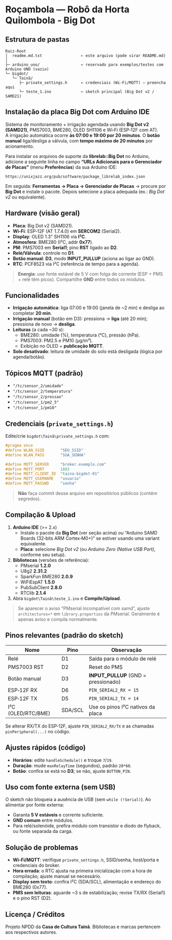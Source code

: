 # Roçambola — Robô da Horta Quilombola - Big Dot


## Estrutura de pastas

```
Raiz-Root
│  readme.md.txt                 ← este arquivo (pode virar README.md)
│
├─ arduino_uno/                  ← reservado para exemplos/testes com Arduino UNO (vazio)
└─ bigdot/
   └─ Tainã/
      ├─ private_settings.h      ← credenciais (Wi‑Fi/MQTT) – preencha aqui
      └─ teste_1.ino             ← sketch principal (Big Dot v2 / SAMD21)
```

## Instalação da placa **Big Dot** com Arduino IDE
Sistema de monitoramento + irrigação agendada usando **Big Dot v2 (SAMD21)**, PMS7003, BME280, OLED SH1106 e Wi‑Fi (ESP‑12F com AT).  
A irrigação automática ocorre **às 07:00 e 19:00 por 20 minutos**. O **botão manual** liga/desliga a válvula, com **tempo máximo de 20 minutos** por acionamento.

Para instalar os arquivos de suporte da **librelab::Big Dot** no Arduino, adicione a seguinte linha no campo **“URLs Adicionais para o Gerenciador de Placas”** (menu **Preferências**) da sua Arduino IDE:

```
https://unixjazz.org/pub/software/package_librelab_index.json
```

Em seguida: **Ferramentas → Placa → Gerenciador de Placas** → procure por **Big Dot** e instale o pacote. Depois selecione a placa adequada (ex.: *Big Dot v2* ou equivalente).

## Hardware (visão geral)

- **Placa**: Big Dot v2 (SAMD21).  
- **Wi‑Fi**: ESP‑12F (AT 1.7.4.0) em **SERCOM2** (Serial2).
- **Display**: OLED 1.3" SH1106 via **I²C**.  
- **Atmosfera**: BME280 (I²C, addr **0x77**).  
- **PM**: PMS7003 em **Serial1**; pino **RST** ligado ao **D2**.  
- **Relé/Válvula**: controle no **D1**.  
- **Botão manual**: **D3**, modo **INPUT_PULLUP** (aciona ao ligar ao GND).  
- **RTC**: PCF8523 via I²C (referência de tempo para a agenda).

> **Energia**: use fonte estável de 5 V com folga de corrente (ESP + PMS + relé têm picos). Compartilhe **GND** entre todos os módulos.

## Funcionalidades

- **Irrigação automática**: liga 07:00 e 19:00 (janela de ~2 min) e desliga ao completar **20 min**.  
- **Irrigação manual** (botão em D3): pressiona → **liga** (até 20 min); pressiona de novo → **desliga**.  
- **Leituras** (a cada ~30 s):  
  - BME280: umidade (%), temperatura (°C), pressão (hPa).  
  - PMS7003: PM2.5 e PM10 (µg/m³).  
  - Exibição no OLED + **publicação MQTT**.
- **Solo desativado**: leitura de umidade do solo está desligada (lógica por agenda/botão).

## Tópicos MQTT (padrão)

- `"/tc/sensor_2/umidade"`  
- `"/tc/sensor_2/temperatura"`  
- `"/tc/sensor_2/pressao"`  
- `"/tc/sensor_1/pm2_5"`  
- `"/tc/sensor_1/pm10"`

## Credenciais (`private_settings.h`)

Edite/crie `bigdot\Tainã\private_settings.h` com:

```cpp
#pragma once
#define WLAN_SSID       "SEU_SSID"
#define WLAN_PASS       "SUA_SENHA"

#define MQTT_SERVER     "broker.exemplo.com"
#define MQTT_PORT       1883
#define MQTT_CLIENT_ID  "taina-bigdot-01"
#define MQTT_USERNAME   "usuario"
#define MQTT_PASSWD     "senha"
```

> **Não** faça commit desse arquivo em repositórios públicos (contém segredos).

## Compilação & Upload

1. **Arduino IDE** (>= 2.x)  
   - Instale o pacote da **Big Dot** (ver seção acima) *ou* “Arduino SAMD Boards (32‑bits ARM Cortex‑M0+)” se estiver usando uma variant equivalente.  
   - **Placa**: selecione *Big Dot v2* (ou *Arduino Zero (Native USB Port)*, conforme seu setup).
2. **Bibliotecas** (versões de referência):  
   - PMserial **1.2.0**  
   - U8g2 **2.31.2**  
   - SparkFun BME280 **2.0.9**  
   - WiFiEspAT **1.5.0**  
   - PubSubClient **2.8.0**  
   - RTClib **2.1.4**
3. Abra `bigdot\Tainã\teste_1.ino` e **Compile/Upload**.

> Se aparecer o aviso “PMserial incompatível com samd”, ajuste `architectures=*` em `library.properties` da PMserial. Geralmente é apenas aviso e compila normalmente.

## Pinos relevantes (padrão do sketch)

| Nome          | Pino | Observação                               |
|---------------|------|------------------------------------------|
| Relé          | D1   | Saída para o módulo de relé              |
| PMS7003 RST   | D2   | Reset do PMS                             |
| Botão manual  | D3   | **INPUT_PULLUP** (GND = pressionado)     |
| ESP‑12F RX    | D6   | `PIN_SERIAL2_RX = 15`                    |
| ESP‑12F TX    | D5   | `PIN_SERIAL2_TX = 14`                    |
| I²C (OLED/RTC/BME)| SDA/SCL | Use os pinos I²C nativos da placa |

Se alterar RX/TX do ESP‑12F, ajuste `PIN_SERIAL2_RX/TX` e as chamadas `pinPeripheral(...)` no código.

## Ajustes rápidos (código)

- **Horários**: edite `handleSchedule()` e troque `7`/`19`.  
- **Duração**: mude `maxRelayTime` (segundos), padrão `20*60`.  
- **Botão**: confira se está no **D3**; se não, ajuste `BUTTON_PIN`.

## Uso com fonte externa (sem USB)

O sketch não bloqueia a ausência de USB (sem `while (!Serial)`). Ao alimentar por fonte externa:
- Garanta **5 V estáveis** e corrente suficiente.  
- **GND comum** entre módulos.  
- Para relé/solenóide, prefira módulo com transistor e diodo de flyback, ou fonte separada da carga.

## Solução de problemas

- **Wi‑Fi/MQTT**: verifique `private_settings.h`, SSID/senha, host/porta e credenciais do broker.  
- **Hora errada**: o RTC ajusta na primeira inicialização com a hora de compilação; ajuste manual se necessário.  
- **Display sem texto**: confira I²C (SDA/SCL), alimentação e endereço do BME280 (0x77).  
- **PMS sem leituras**: aguarde ~3 s de estabilização; revise TX/RX (Serial1) e o pino RST (D2).

## Licença / Créditos

Projeto NPDD da **Casa de Cultura Tainã**. Bibliotecas e marcas pertencem aos respectivos autores.
